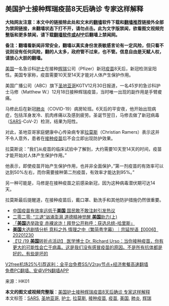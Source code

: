  <h2>美国护士接种辉瑞疫苗8天后确诊 专家这样解释</h2> <p class="notice"><b>大陆网友注意：本文中的链接除此处和文末的<a href="https://github.com/bannedbook/fanqiang" >翻墙</a>软件下载和<a href="https://github.com/killgcd/justmysocks/blob/master/README.md">翻墙推荐</a>链接外全部为禁网链接，未翻墙状态下打不开，请勿点击。此为文字版禁闻，欲看图文视频完整版和更多禁闻，请下载<a href="https://github.com/bannedbook/fanqiang">翻墙软件或APP</a>后翻墙上禁闻网。</p><p>备注：翻墙看新闻非常安全，翻墙以真实身份发表敏感言论有一定风险，但只看不说则没有任何风险，翻的人太多，政府管不过来，也不管。信息自由是天赋人权，请放心大胆的翻墙。</b></p>  <div class="entry"> <p><a href="https://www.bannedbook.org/bnews/tag/%e7%be%8e%e5%9b%bd/" class="st_tag internal_tag" rel="tag" title="标签 美国 下的日志">美国</a>一名急诊科<a href="https://www.bannedbook.org/bnews/tag/%E6%8A%A4%E5%A3%AB/" class="st_tag internal_tag" rel="tag" title="标签 护士 下的日志">护士</a>在接种<a href="https://www.bannedbook.org/bnews/tag/%e8%be%89%e7%91%9e/" class="st_tag internal_tag" rel="tag" title="标签 辉瑞 下的日志">辉瑞</a>公司（Pfizer）新冠<a href="https://www.bannedbook.org/bnews/tag/%e7%96%ab%e8%8b%97/" class="st_tag internal_tag" rel="tag" title="标签 疫苗 下的日志">疫苗</a>8天后，新冠检测呈阳性。美国专家称，疫苗需要10天至14天才能对人体产生保护作用。</p> <p>美国广播公司（ABC）旗下<a href="https://www.bannedbook.org/bnews/tag/%e5%9c%a3%e5%9c%b0%e4%ba%9a%e5%93%a5/" class="st_tag internal_tag" rel="tag" title="标签 圣地亚哥 下的日志">圣地亚哥</a>KGTV12月30日报道，一名45岁的急诊科护士马修（Matthew W.）12月18日接种辉瑞疫苗，当时唯一出现的副作用是手臂痠痛。</p> <p>马修此后在新冠<a href="https://www.bannedbook.org/bnews/tag/%e8%82%ba%e7%82%8e/" class="st_tag internal_tag" rel="tag" title="标签 肺炎 下的日志">肺炎</a>（COVID-19）病房轮班。6天后的平安夜，他开始出现病症，包括浑身发冷、肌肉疼痛以及感到疲劳。圣诞节翌日，马修去做了新冠病毒（<a href="https://www.bannedbook.org/bnews/tag/sars/" class="st_tag internal_tag" rel="tag" title="标签 SARS 下的日志">SARS</a>-CoV-2）检测，结果为阳性。</p> <p>对此，圣地亚哥家庭健康中心传染病专家<a href="https://www.bannedbook.org/bnews/tag/%E6%8B%89%E8%8E%AB%E6%96%AF/" class="st_tag internal_tag" rel="tag" title="标签 拉莫斯 下的日志">拉莫斯</a>（Christian Ramers）表示这并不令人意外，患者在<a href="https://www.bannedbook.org/bnews/tag/%E6%8E%A5%E7%A7%8D%E7%96%AB%E8%8B%97/" class="st_tag internal_tag" rel="tag" title="标签 接种疫苗 下的日志">接种疫苗</a>后不会立即出现防护效果。</p>  <p>拉莫斯说：&#8221;我们从疫苗的临床试验中了解到，大约需要10天至14天的时间，疫苗才能开始对人体产生保护作用。&#8221;</p> <p>他表示，即使疫苗开始产生保护作用，也并非全面保护，&#8221;第一剂疫苗的有效率可以达到50%左右，而你需要接种第二剂疫苗，有效率才能达到95%。&#8221;</p> <p>另一种可能是，马修是在接种疫苗之前感染新冠，因为这种病毒潜伏期可达14天。</p> <p>拉莫斯最后提醒道，在接种疫苗后，戴口罩、勤洗手和其他防护措施仍然很重要。</p>  <ul class='op-related-articles' title='相关阅读'> <li><a href='https://www.bannedbook.org/bnews/ssgc/20201231/1458503.html' target='_blank'>中国疫苗有效率远低于<b>美国</b> 国民敢不敢注射引发热议</a></li> <li><a href='https://www.bannedbook.org/bnews/comments/20201231/1458487.html' target='_blank'>二零二零: “三退”汹涌澎湃 道德精神觉醒 <b>美国</b>助力(上)</a></li> <li><a href='https://www.bannedbook.org/bnews/taiwannews/20201231/1458477.html' target='_blank'>「<b>美国</b>选举政变 赤裸讹诈！拜登公开称呼：获选总统-哈里斯」</a></li> <li><a href='https://www.bannedbook.org/bnews/bannedvideo/20201231/1458460.html' target='_blank'><b>美国</b>大选剧情分析 意料之外 情理之中（繁简粤字幕）｜宗延悦语【0006】20201230</a></li> <li><a href='https://www.bannedbook.org/bnews/bannedvideo/20201231/1458446.html' target='_blank'>【12 /19 <b>美国</b>转折点活动】 医学博士 Dr. Richard Urso：当你接种疫苗，你有更大的可能性会亡于病毒。这是我们没有感冒疫苗的原因。不是所有抗体都是好的，有些是坏的</a></li> </ul> <p class="texttj"> <a href="https://www.bannedbook.org/forum23/topic22702.html" target="_blank">V2free机场25%引荐返利：全平台免费SS/V2ray节点+经济套餐高速翻墙</a><br/> <a href="https://github.com/bannedbook/fanqiang/wiki/%E7%A6%81%E9%97%BB%E7%BD%91%E5%AE%89%E5%8D%93%E7%BF%BB%E5%A2%99%E6%96%B0%E9%97%BBAPP" target="_blank">免费PC翻墙、安卓VPN翻墙APP</a></p><p> 来源：HK01 </p><a name='sharetosocial'></a>       <div><b>本文的图文或视频完整版</b>：<a href='https://www.bannedbook.org/bnews/cnnews/20201231/1458516.html'>美国护士接种辉瑞疫苗8天后确诊 专家这样解释</a></div>  </div><!--END ENTRY--> <div class="postfooter"> <div>本文标签：<a href="https://www.bannedbook.org/bnews/tag/sars/" rel="tag">SARS</a>, <a href="https://www.bannedbook.org/bnews/tag/%e5%9c%a3%e5%9c%b0%e4%ba%9a%e5%93%a5/" rel="tag">圣地亚哥</a>, <a href="https://www.bannedbook.org/bnews/tag/%E6%8A%A4%E5%A3%AB/" rel="tag">护士</a>, <a href="https://www.bannedbook.org/bnews/tag/%E6%8B%89%E8%8E%AB%E6%96%AF/" rel="tag">拉莫斯</a>, <a href="https://www.bannedbook.org/bnews/tag/%E6%8E%A5%E7%A7%8D%E7%96%AB%E8%8B%97/" rel="tag">接种疫苗</a>, <a href="https://www.bannedbook.org/bnews/tag/%e7%96%ab%e8%8b%97/" rel="tag">疫苗</a>, <a href="https://www.bannedbook.org/bnews/tag/%e7%be%8e%e5%9b%bd/" rel="tag">美国</a>, <a href="https://www.bannedbook.org/bnews/tag/%e8%82%ba%e7%82%8e/" rel="tag">肺炎</a>, <a href="https://www.bannedbook.org/bnews/tag/%e8%be%89%e7%91%9e/" rel="tag">辉瑞</a></div>  </div><!--END POSTFOOTER--> 